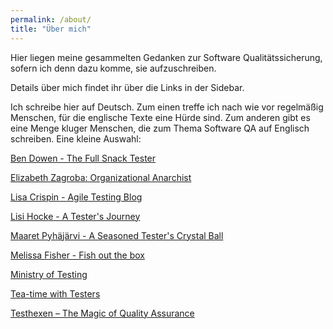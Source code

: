 ```yaml
---
permalink: /about/
title: "Über mich"
---
```


Hier liegen meine gesammelten Gedanken zur Software Qualitätssicherung, sofern ich denn dazu komme, sie aufzuschreiben.

Details über mich findet ihr über die Links in der Sidebar.

Ich schreibe hier auf Deutsch. Zum einen treffe ich nach wie vor regelmäßig Menschen, für die englische Texte eine Hürde sind. Zum anderen gibt es eine Menge kluger Menschen, die zum Thema Software QA auf Englisch schreiben. Eine kleine Auswahl:

[Ben Dowen - The Full Snack Tester](https://www.dowen.me.uk/)

[Elizabeth Zagroba: Organizational Anarchist](https://elizabethzagroba.com/)

[Lisa Crispin - Agile Testing Blog](https://lisacrispin.com/agile-testing-blog/)

[Lisi Hocke - A Tester's Journey](https://www.lisihocke.com/)

[Maaret Pyhäjärvi - A Seasoned Tester's Crystal Ball](https://visible-quality.blogspot.com/)

[Melissa Fisher - Fish out the box](https://fishouthebox.medium.com/)

[Ministry of Testing](https://www.ministryoftesting.com/)

[Tea-time with Testers](https://teatimewithtesters.com/)

[Testhexen &#8211; The Magic of Quality Assurance](https://testhexen.de/)
